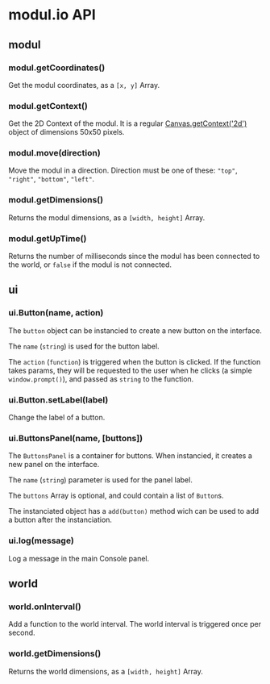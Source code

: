 modul.io API
============

## modul

### modul.getCoordinates()

Get the modul coordinates, as a `[x, y]` Array.

### modul.getContext()

Get the 2D Context of the modul. It is a regular [Canvas.getContext('2d')](https://developer.mozilla.org/en/HTML/Canvas) object of dimensions 50x50 pixels.

### modul.move(direction)

Move the modul in a direction. Direction must be one of these: `"top"`, `"right"`, `"bottom"`, `"left"`.

### modul.getDimensions()

Returns the modul dimensions, as a `[width, height]` Array.

### modul.getUpTime()

Returns the number of milliseconds since the modul has been connected to the world, or `false` if the modul is not connected.

## ui

### ui.Button(name, action)

The `button` object can be instancied to create a new button on the interface.

The `name` (`string`) is used for the button label.

The `action` (`function`) is triggered when the button is clicked. If the function takes params, they will be requested to the user when he clicks (a simple `window.prompt()`), and passed as `string` to the function.

### ui.Button.setLabel(label)

Change the label of a button.

### ui.ButtonsPanel(name, [buttons])

The `ButtonsPanel` is a container for buttons. When instancied, it creates a new panel on the interface.

The `name` (`string`) parameter is used for the panel label.

The `buttons` Array is optional, and could contain a list of `Button`s.

The instanciated object has a `add(button)` method wich can be used to add a button after the instanciation.

### ui.log(message)

Log a message in the main Console panel.

## world

### world.onInterval()

Add a function to the world interval. The world interval is triggered once per second.

### world.getDimensions()

Returns the world dimensions, as a `[width, height]` Array.
